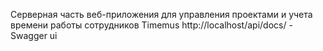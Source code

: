 Серверная часть веб-приложения для управления проектами и учета времени работы сотрудников Timemus
http://localhost/api/docs/ - Swagger ui


